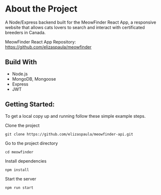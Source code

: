 # About the Project

  A Node/Express backend built for the MeowFinder React App, a responsive website that allows cats lovers to search and interact with certificated breeders in Canada.
  
  MeowFinder React App Repository: https://github.com/elizaspaula/meowfinder
  
  
  ## Build With
  
  - Node.js
  - MongoDB, Mongoose
  - Express 
  - JWT
  
 
  ## Getting Started:
  
   To get a local copy up and running follow these simple example steps.
  
  Clone the project
  
  
    git clone https://github.com/elizaspaula/meowfinder-api.git
    
    
 Go to the project directory
 
    cd meowfinder
  
  
  Install dependencies
    
    
    npm install
    
    
  Start the server
  
  
    npm run start


